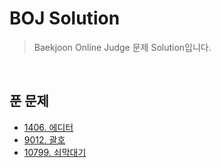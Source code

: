 # BOJ Solution

> Baekjoon Online Judge 문제 Solution입니다.

<br>

## 푼 문제

- [1406. 에디터](https://github.com/ningpop/BOJ-Solution/blob/master/1400~1499/1406.cpp)
- [9012. 괄호](https://github.com/ningpop/BOJ-Solution/blob/master/9000~9099/9012.cpp)
- [10799. 쇠막대기](https://github.com/ningpop/BOJ-Solution/blob/master/10700~10799/10799.cpp)